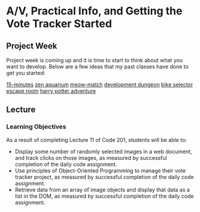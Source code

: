 # A/V, Practical Info, and Getting the Vote Tracker Started

<a id="top"></a>

## Project Week

Project week is coming up and it is time to start to think about what you want to develop. Below are a few ideas that my past classes have done to get you started:

[15-minutes](https://samsontek.github.io/15-minutes/index.html)
[zen aquarium](https://seanjmurray.github.io/while-201-project/)
[meow-match](https://christopherhamersly.github.io/meow-match/index.html)
[development dungeon](https://if-conditionals.github.io/developmentdungeon/)
[bike selector](https://johnson-tay09.github.io/bike-selector/)
[escape room](https://kmac1027.github.io/escape-room-game/)
[harry potter adventure](https://sarabeth-russert.github.io/accio/)

## Lecture

### Learning Objectives

As a result of completing Lecture 11 of Code 201, students will be able to:

- Display some number of randomly selected images in a web document, and track clicks on those images, as measured by successful completion of the daily code assignment.
- Use principles of Object-Oriented Programming to manage their vote tracker project, as measured by successful completion of the daily code assignment.
- Retrieve data from an array of image objects and display that data as a list in the DOM, as measured by successful completion of the daily code assignment.
